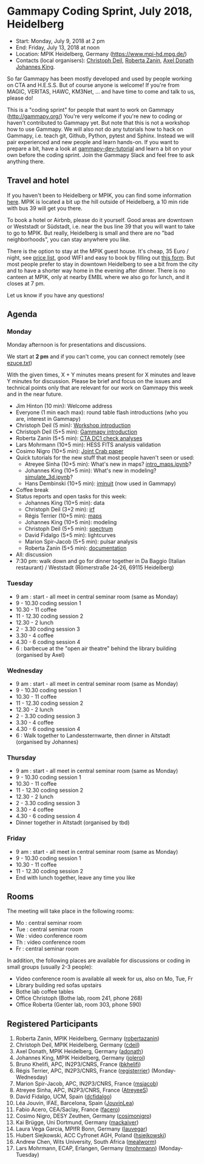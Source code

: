 # Gammapy Coding Sprint, July 2018, Heidelberg

* Start: Monday, July 9, 2018 at 2 pm
* End: Friday, July 13, 2018 at noon
* Location: MPIK Heidelberg, Germany (https://www.mpi-hd.mpg.de/)
* Contacts (local organisers):
[Christoph Deil](mailto:christoph.deil@mpi-hd.mpg.de),
[Roberta Zanin](mailto:Roberta.Zanin@mpi-hd.mpg.de),
[Axel Donath](mailto:Axel.@mpi-hd.mpg.de)
[Johannes King](mailto:Johannes.King@mpi-hd.mpg.de).

So far Gammapy has been mostly developed and used by people working on CTA and H.E.S.S.
But of course anyone is welcome! If you're from MAGIC, VERITAS, HAWC, KM3Net, ... and have time to come and talk to us, please do!

This is a "coding sprint" for people that want to work on Gammapy (http://gammapy.org/)
You're very welcome if you're new to coding or haven't contributed to Gammapy yet.
But note that this is not a workshop how to use Gammapy. We will also not do any tutorials how to hack on Gammapy, i.e. teach git, Github, Python, pytest and Sphinx. Instead we will pair experienced and new people and learn hands-on. If you want to prepare a bit, have a look at [gammapy-dev-tutorial](https://github.com/gammapy/gammapy-dev-tutorial) and learn a bit on your own before the coding sprint. Join the Gammapy Slack and feel free to ask anything there.

## Travel and hotel

If you haven't been to Heidelberg or MPIK, you can find some information [here](https://www.mpi-hd.mpg.de/mpi/en/contact/access-and-site-map/). MPIK is located a bit up the hill outside of Heidelberg, a 10 min ride with bus 39 will get you there.

To book a hotel or Airbnb, please do it yourself.
Good areas are downtown or Weststadt or Südstadt, i.e. near the bus line 39 that you will want to take to go to MPIK.
But really, Heidelberg is small and there are no "bad neighborhoods", you can stay anywhere you like.

There is the option to stay at the MPIK guest house. It's cheap, 35 Euro / night, see [price list](https://www.mpi-hd.mpg.de/mpi/fileadmin/files-mpi/2015_price_list_MPIK_guest_houses.pdf), good WIFI and easy to book by filling out [this form](https://www.mpi-hd.mpg.de/mpi/en/information-for/reservation/#2899). But most people prefer to stay in downtown Heidelberg to see a bit from the city and to have a shorter way home in the evening after dinner. There is no canteen at MPIK, only at nearby EMBL where we also go for lunch, and it closes at 7 pm.

Let us know if you have any questions!

## Agenda

### Monday

Monday afternoon is for presentations and discussions.

We start at **2 pm** and if you can't come, you can connect remotely (see [ezuce.txt](ezuce.txt))

With the given times, X + Y minutes means present for X minutes and leave Y minutes for discussion. Please be brief and focus on the issues and technical points only that are relevant for our work on Gammapy this week and in the near future.

* Jim Hinton (10 min): Welcome address
* Everyone (1 min each max): round table flash introductions (who you are, interest in Gammapy)
* Christoph Deil (5 min): [Workshop introduction](https://goo.gl/k3HSkf)
* Christoph Deil (5+5 min): [Gammapy introduction](https://goo.gl/mPdw4d)
* Roberta Zanin (5+5 min): [CTA DC1 check analyses](Talks/20180709_gammapy_DC1.pdf)
* Lars Mohrmann (10+5 min): HESS FITS analysis validation
* Cosimo Nigro (10+5 min): [Joint Crab paper](Talks/joint_crab_cosimo.pdf)
* Quick tutorials for the new stuff that most people haven't seen or used:
  * Atreyee Sinha (10+5 min): What's new in maps? [intro_maps.ipynb](https://github.com/gammapy/gammapy-extra/blob/master/notebooks/intro_maps.ipynb)?
  * Johannes King (10+5 min): What's new in modeling? [simulate_3d.ipynb](https://github.com/gammapy/gammapy-extra/blob/master/notebooks/simulate_3d.ipynb)?
  * Hans Dembinski (10+5 min): [iminuit](http://iminuit.readthedocs.io/) (now used in Gammapy)
* Coffee break
* Status reports and open tasks for this week:
  * Johannes King (10+5 min): data
  * Christoph Deil (3+2 min): [irf](https://goo.gl/VnYX9u)
  * Régis Terrier (10+5 min): [maps](Talks/map_status_future.pdf)
  * Johannes King (10+5 min): modeling
  * Christoph Deil (5+5 min): [spectrum](https://goo.gl/4jYsZy)
  * David Fidalgo (5+5 min): lightcurves
  * Marion Spir-Jacob (5+5 min): pulsar analysis
  * Roberta Zanin (5+5 min): [documentation](Talks/20180709_gammapy_docs.pdf)
* All: discussion
* 7:30 pm: walk down and go for dinner together in Da Baggio (Italian restaurant) / Weststadt (Römerstraße 24-26, 69115 Heidelberg)

### Tuesday

* 9 am : start - all meet in central seminar room (same as Monday)
* 9 - 10.30 coding session 1
* 10.30 - 11 coffee
* 11 - 12.30 coding session 2
* 12.30 - 2 lunch
* 2 - 3.30 coding session 3
* 3.30 - 4 coffee 
* 4.30 - 6 coding session 4
* 6 : barbecue at the "open air theatre" behind the library building (organised by Axel)

### Wednesday

* 9 am : start - all meet in central seminar room (same as Monday)
* 9 - 10.30 coding session 1
* 10.30 - 11 coffee
* 11 - 12.30 coding session 2
* 12.30 - 2 lunch
* 2 - 3.30 coding session 3
* 3.30 - 4 coffee 
* 4.30 - 6 coding session 4
* 6 : Walk together to Landessternwarte, then dinner in Altstadt (organised by Johannes)

### Thursday

* 9 am : start - all meet in central seminar room (same as Monday)
* 9 - 10.30 coding session 1
* 10.30 - 11 coffee
* 11 - 12.30 coding session 2
* 12.30 - 2 lunch
* 2 - 3.30 coding session 3
* 3.30 - 4 coffee 
* 4.30 - 6 coding session 4
* Dinner together in Altstadt (organised by tbd)

### Friday

* 9 am : start - all meet in central seminar room (same as Monday)
* 9 - 10.30 coding session 1
* 10.30 - 11 coffee
* 11 - 12.30 coding session 2
* End with lunch together, leave any time you like

## Rooms

The meeting will take place in the following rooms:

* Mo : central seminar room
* Tue : central seminar room
* We : video conference room
* Th : video conference room
* Fr : central seminar room

In addition, the following places are available for discussions or coding in small groups (usually 2-3 people):

* Video conference room is available all week for us, also on Mo, Tue, Fr
* Library building red sofas upstairs
* Bothe lab coffee tables
* Office Christoph (Bothe lab, room 241, phone 268)
* Office Roberta (Genter lab, room 303, phone 590)

## Registered Participants

1. Roberta Zanin, MPIK Heidelberg, Germany ([robertazanin](https://github.com/robertazanin))
1. Christoph Deil, MPIK Heidelberg, Germany ([cdeil](https://github.com/cdeil))
1. Axel Donath, MPIK Heidelberg, Germany ([adonath](https://github.com/adonath))
1. Johannes King, MPIK Heidelberg, Germany ([joleroi](https://github.com/joleroi))
1. Bruno Khelifi, APC, IN2P3/CNRS, France ([bkhelifi](https://github.com/bkhelifi))
1. Régis Terrier, APC, IN2P3/CNRS, France ([registerrier](https://github.com/registerrier)) (Monday-Wednesday)
1. Marion Spir-Jacob, APC, IN2P3/CNRS, France ([msjacob](https://github.com/msjacob))
1. Atreyee Sinha, APC, IN2P3/CNRS, France ([AtreyeeS](https://github.com/AtreyeeS))
1. David Fidalgo, UCM, Spain ([dcfidalgo](https://github.com/dcfidalgo))
1. Léa Jouvin, IFAE, Barcelona, Spain ([JouvinLea](https://github.com/JouvinLea))
1. Fabio Acero, CEA/Saclay, France ([facero](https://github.com/facero))
1. Cosimo Nigro, DESY Zeuthen, Germany ([cosimonigro](https://github.com/cosimonigro))
1. Kai Brügge, Uni Dortmund, Germany ([mackaiver](https://github.com/mackaiver))
1. Laura Vega Garcia, MPIfR Bonn, Germany ([lauvegar](https://github.com/lauvegar))
1. Hubert Siejkowski, ACC Cyfronet AGH, Poland ([hsiejkowski](https://github.com/hsiejkowski))
1. Andrew Chen, Wits University, South Africa ([mealworm](https://github.com/mealworm))
1. Lars Mohrmann, ECAP, Erlangen, Germany ([lmohrmann](https://github.com/lmohrmann)) (Monday-Tuesday)
